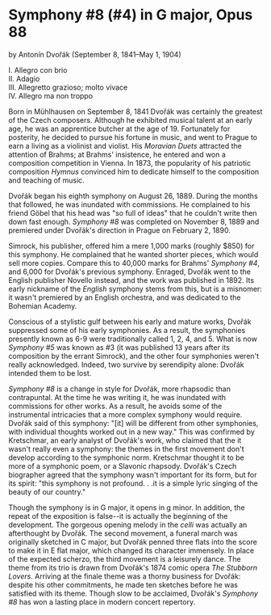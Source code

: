 # Symphony #8 (#4) in G major, Opus 88
by Anton&iacute;n Dvo&rcaron;&aacute;k (September 8, 1841&ndash;May 1, 1904)

I. Allegro con brio  
II. Adagio  
III. Allegretto grazioso; molto vivace  
IV. Allegro ma non troppo  


Born in M&uuml;hlhausen on September 8, 1841 Dvo&rcaron;&aacute;k was certainly the greatest of the Czech composers. Although he exhibited musical talent at an early age, he was an apprentice butcher at the age of 19. Fortunately for posterity, he decided to pursue his fortune in music, and went to Prague to earn a living as a violinist and violist. His *Moravian Duets* attracted the attention of Brahms; at Brahms' insistence, he entered and won a composition competition in Vienna. In 1873, the popularity of his patriotic composition *Hymnus* convinced him to dedicate himself to the composition and teaching of music.

Dvo&rcaron;&aacute;k began his eighth symphony on August 26, 1889. During the months that followed, he was inundated with commissions. He complained to his friend G&ouml;bel that his head was "so full of ideas" that he couldn't write then down fast enough.  *Symphony #8* was completed on November 8, 1889 and premiered under Dvo&rcaron;&aacute;k's direction in Prague on February 2, 1890. 

Simrock, his publisher, offered him a mere 1,000 marks (roughly $850) for this symphony. He complained that he wanted shorter pieces, which would sell more copies. Compare this to 40,000 marks for Brahms' *Symphony #4*, and 6,000 for Dvo&rcaron;&aacute;k's previous symphony. Enraged, Dvo&rcaron;&aacute;k went to the English publisher Novello instead, and the work was published in 1892. Its early nickname of the *English* symphony stems from this, but is a misnomer: it wasn't premiered by an English orchestra, and was dedicated to the Bohemian Academy. 

Conscious of a stylistic gulf between his early and mature works, Dvo&rcaron;&aacute;k suppressed some of his early symphonies. As a result, the symphonies presently known as 6-9 were traditionally called 1, 2, 4, and 5. What is now *Symphony #5* was known as #3 (it was published 13 years after its composition by the errant Simrock), and the other four symphonies weren't really acknowledged. Indeed, two survive by serendipity alone: Dvo&rcaron;&aacute;k intended them to be lost. 

*Symphony #8* is a change in style for Dvo&rcaron;&aacute;k, more rhapsodic than contrapuntal. At the time he was writing it, he was inundated with commissions for other works. As a result, he avoids some of the instrumental intricacies that a more complex symphony would require. Dvo&rcaron;&aacute;k said of this symphony: "[it] will be different from other symphonies, with individual thoughts worked out in a new way." This was confirmed by Kretschmar, an early analyst of Dvo&rcaron;&aacute;k's work, who claimed that the it wasn't really even a symphony: the themes in the first movement don't develop according to the symphonic norm. Kretschmar thought it to be more of a symphonic poem, or a Slavonic rhapsody. Dvo&rcaron;&aacute;k's Czech biographer agreed that the symphony wasn't important for its form, but for its spirit: "this symphony is not profound. . .it is a simple lyric singing of the beauty of our country." 

Though the symphony is in G major, it opens in g minor. In addition, the repeat of the exposition is false--it is actually the beginning of the development. The gorgeous opening melody in the *celli* was actually an afterthought by Dvo&rcaron;&aacute;k. The second movement, a funeral march was originally sketched in C major, but Dvo&rcaron;&aacute;k penned three flats into the score to make it in E flat major, which changed its character immensely. In place of the expected scherzo, the third movement is a leisurely dance. The theme from its trio is drawn from Dvo&rcaron;&aacute;k's 1874 comic opera *The Stubborn Lovers*. Arriving at the finale theme was a thorny business for Dvo&rcaron;&aacute;k: despite his other commitments, he made ten sketches before he was satisfied with its theme. Though slow to be acclaimed, Dvo&rcaron;&aacute;k's *Symphony #8* has won a lasting place in modern concert repertory. 
